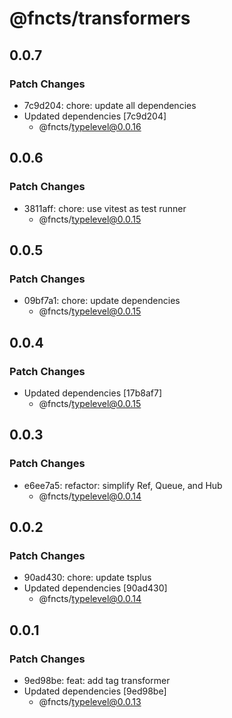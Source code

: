 # @fncts/transformers

## 0.0.7

### Patch Changes

- 7c9d204: chore: update all dependencies
- Updated dependencies [7c9d204]
  - @fncts/typelevel@0.0.16

## 0.0.6

### Patch Changes

- 3811aff: chore: use vitest as test runner
  - @fncts/typelevel@0.0.15

## 0.0.5

### Patch Changes

- 09bf7a1: chore: update dependencies
  - @fncts/typelevel@0.0.15

## 0.0.4

### Patch Changes

- Updated dependencies [17b8af7]
  - @fncts/typelevel@0.0.15

## 0.0.3

### Patch Changes

- e6ee7a5: refactor: simplify Ref, Queue, and Hub
  - @fncts/typelevel@0.0.14

## 0.0.2

### Patch Changes

- 90ad430: chore: update tsplus
- Updated dependencies [90ad430]
  - @fncts/typelevel@0.0.14

## 0.0.1

### Patch Changes

- 9ed98be: feat: add tag transformer
- Updated dependencies [9ed98be]
  - @fncts/typelevel@0.0.13
